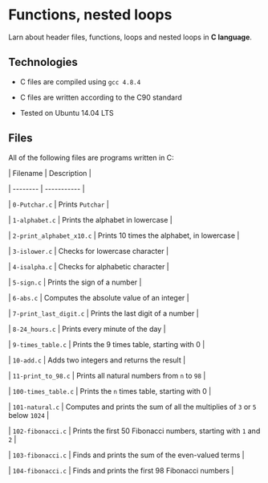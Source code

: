 
# Functions, nested loops  
Larn about header files, functions, loops and nested loops in **C language**.

                


                

## Technologies

                

* C files are compiled using `gcc 4.8.4`

                

* C files are written according to the C90 standard

                

* Tested on Ubuntu 14.04 LTS

                


                

## Files

                

All of the following files are programs written in C:

                


                

| Filename | Description |

                

| -------- | ----------- |

                

| `0-Putchar.c` | Prints `Putchar` |

                

| `1-alphabet.c` | Prints the alphabet in lowercase |

                

| `2-print_alphabet_x10.c` | Prints 10 times the alphabet, in lowercase |

                

| `3-islower.c` | Checks for lowercase character |

                

| `4-isalpha.c` | Checks for alphabetic character |

                

| `5-sign.c` | Prints the sign of a number |

                

| `6-abs.c` | Computes the absolute value of an integer |

                

| `7-print_last_digit.c` | Prints the last digit of a number |

                

| `8-24_hours.c` | Prints every minute of the day |

                

| `9-times_table.c` | Prints the 9 times table, starting with 0 |

                

| `10-add.c` | Adds two integers and returns the result |

                

| `11-print_to_98.c` | Prints all natural numbers from `n` to `98` |

                

| `100-times_table.c` | Prints the `n` times table, starting with 0 |

                

| `101-natural.c` | Computes and prints the sum of all the multiplies of `3` or `5` below `1024` |

                

| `102-fibonacci.c` | Prints the first 50 Fibonacci numbers, starting with `1` and `2` |

                

| `103-fibonacci.c` | Finds and prints the sum of the even-valued terms |

                

| `104-fibonacci.c` | Finds and prints the first 98 Fibonacci numbers |


